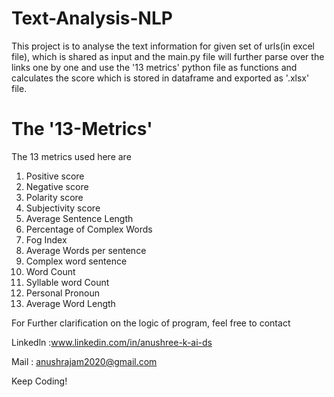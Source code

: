 # Text-Analysis-NLP
This project is to analyse the text information for given set of urls(in excel file), which is shared as input and the main.py file will further parse over the links one by one and use the '13 metrics' python file as functions and calculates the score which is stored in dataframe and exported as '.xlsx' file.

# The '13-Metrics'
The 13 metrics used here are 
1. Positive score
2. Negative score
3. Polarity score
4. Subjectivity score
5. Average Sentence Length
6. Percentage of Complex Words
7. Fog Index
8. Average Words per sentence
9. Complex word sentence
10. Word Count
11. Syllable word Count
12. Personal Pronoun
13. Average Word Length

For Further clarification on the logic of program, feel free to contact 

Linkedln :www.linkedin.com/in/anushree-k-ai-ds

Mail : anushrajam2020@gmail.com

Keep Coding!
